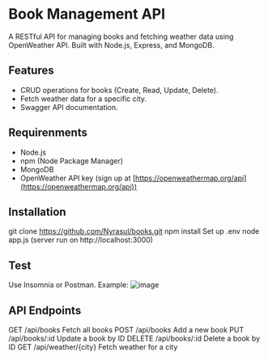 # Book Management API

A RESTful API for managing books and fetching weather data using OpenWeather API. Built with Node.js, Express, and MongoDB.

## Features
- CRUD operations for books (Create, Read, Update, Delete).
- Fetch weather data for a specific city.
- Swagger API documentation.

## Requirenments
- Node.js
- npm (Node Package Manager)
- MongoDB
- OpenWeather API key (sign up at [https://openweathermap.org/api](https://openweathermap.org/api))

## Installation
git clone https://github.com/Nyrasul/books.git
npm install
Set up .env
node app.js
(server run on http://localhost:3000)

## Test
Use Insomnia or Postman.
Example:
![image](https://github.com/user-attachments/assets/5058189c-25c3-4c58-858b-51dece766ab3)

## API Endpoints
GET     /api/books       Fetch all books
POST    /api/books       Add a new book
PUT     /api/books/:id   Update a book by ID
DELETE  /api/books/:id   Delete a book by ID
GET     /api/weather/{city}      Fetch weather for a city
